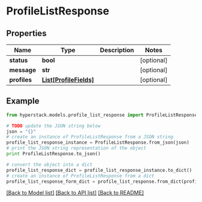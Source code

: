 # ProfileListResponse


## Properties

Name | Type | Description | Notes
------------ | ------------- | ------------- | -------------
**status** | **bool** |  | [optional] 
**message** | **str** |  | [optional] 
**profiles** | [**List[ProfileFields]**](ProfileFields.md) |  | [optional] 

## Example

```python
from hyperstack.models.profile_list_response import ProfileListResponse

# TODO update the JSON string below
json = "{}"
# create an instance of ProfileListResponse from a JSON string
profile_list_response_instance = ProfileListResponse.from_json(json)
# print the JSON string representation of the object
print ProfileListResponse.to_json()

# convert the object into a dict
profile_list_response_dict = profile_list_response_instance.to_dict()
# create an instance of ProfileListResponse from a dict
profile_list_response_form_dict = profile_list_response.from_dict(profile_list_response_dict)
```
[[Back to Model list]](../README.md#documentation-for-models) [[Back to API list]](../README.md#documentation-for-api-endpoints) [[Back to README]](../README.md)


